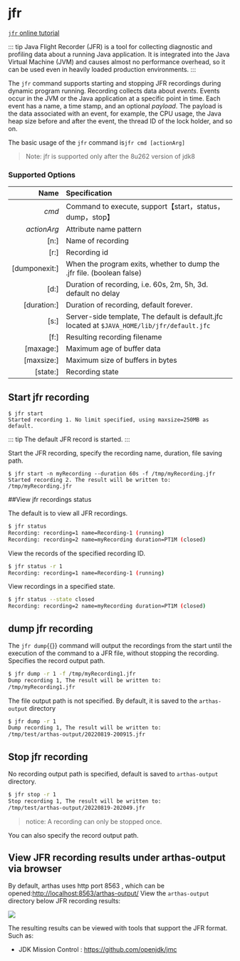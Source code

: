 # jfr

[`jfr` online tutorial](https://arthas.aliyun.com/doc/arthas-tutorials.html?language=en&id=jfr)

::: tip
Java Flight Recorder (JFR) is a tool for collecting diagnostic and profiling data about a running Java application. It is integrated into the Java Virtual Machine (JVM) and causes almost no performance overhead, so it can be used even in heavily loaded production environments.
:::

The `jfr` command supports starting and stopping JFR recordings during dynamic program running. Recording collects data about _events_. Events occur in the JVM or the Java application at a specific point in time. Each event has a name, a time stamp, and an optional _payload_. The payload is the data associated with an event, for example, the CPU usage, the Java heap size before and after the event, the thread ID of the lock holder, and so on.

The basic usage of the `jfr` command is`jfr cmd [actionArg]`

> Note: jfr is supported only after the 8u262 version of jdk8

### Supported Options

|          Name | Specification                                                                                |
| ------------: | :------------------------------------------------------------------------------------------- |
|         _cmd_ | Command to execute, support【start，status，dump，stop】                                     |
|   _actionArg_ | Attribute name pattern                                                                       |
|          [n:] | Name of recording                                                                            |
|          [r:] | Recording id                                                                                 |
| [dumponexit:] | When the program exits, whether to dump the .jfr file. (boolean false)                       |
|          [d:] | Duration of recording, i.e. 60s, 2m, 5h, 3d. default no delay                                |
|   [duration:] | Duration of recording, default forever.                                                      |
|          [s:] | Server-side template, The default is default.jfc located at `$JAVA_HOME/lib/jfr/default.jfc` |
|          [f:] | Resulting recording filename                                                                 |
|     [maxage:] | Maximum age of buffer data                                                                   |
|    [maxsize:] | Maximum size of buffers in bytes                                                             |
|      [state:] | Recording state                                                                              |

## Start jfr recording

```
$ jfr start
Started recording 1. No limit specified, using maxsize=250MB as default.
```

::: tip
The default JFR record is started.
:::

Start the JFR recording, specify the recording name, duration, file saving path.

```
$ jfr start -n myRecording --duration 60s -f /tmp/myRecording.jfr
Started recording 2. The result will be written to:
/tmp/myRecording.jfr
```

##View jfr recordings status

The default is to view all JFR recordings.

```bash
$ jfr status
Recording: recording=1 name=Recording-1 (running)
Recording: recording=2 name=myRecording duration=PT1M (closed)
```

View the records of the specified recording ID.

```bash
$ jfr status -r 1
Recording: recording=1 name=Recording-1 (running)
```

View recordings in a specified state.

```bash
$ jfr status --state closed
Recording: recording=2 name=myRecording duration=PT1M (closed)
```

## dump jfr recording

The `jfr dump`{{}} command will output the recordings from the start until the execution of the command to a JFR file, without stopping the recording.  
Specifies the record output path.

```bash
$ jfr dump -r 1 -f /tmp/myRecording1.jfr
Dump recording 1, The result will be written to:
/tmp/myRecording1.jfr
```

The file output path is not specified. By default, it is saved to the `arthas-output` directory

```bash
$ jfr dump -r 1
Dump recording 1, The result will be written to:
/tmp/test/arthas-output/20220819-200915.jfr
```

## Stop jfr recording

No recording output path is specified, default is saved to `arthas-output` directory.

```bash
$ jfr stop -r 1
Stop recording 1, The result will be written to:
/tmp/test/arthas-output/20220819-202049.jfr
```

> notice: A recording can only be stopped once.

You can also specify the record output path.

## View JFR recording results under arthas-output via browser

By default, arthas uses http port 8563 , which can be opened:[http://localhost:8563/arthas-output/](http://localhost:8563/arthas-output/) View the `arthas-output` directory below JFR recording results:

![](/images/arthas-output-recording.png)

The resulting results can be viewed with tools that support the JFR format. Such as:

- JDK Mission Control : https://github.com/openjdk/jmc
